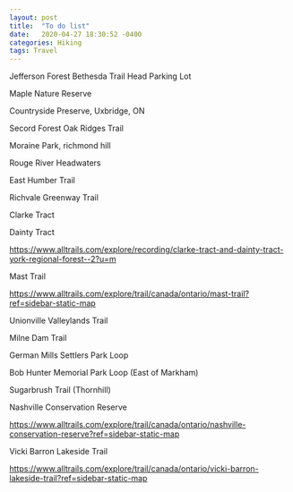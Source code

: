 ```yaml
---
layout: post
title:  "To do list"
date:   2020-04-27 18:30:52 -0400
categories: Hiking
tags: Travel
---
```



Jefferson Forest Bethesda Trail Head Parking Lot

Maple Nature Reserve

Countryside Preserve, Uxbridge, ON

Secord Forest Oak Ridges Trail

Moraine Park, richmond hill

Rouge River Headwaters

East Humber Trail 

Richvale Greenway Trail 

Clarke Tract 

Dainty Tract

https://www.alltrails.com/explore/recording/clarke-tract-and-dainty-tract-york-regional-forest--2?u=m


Mast Trail

https://www.alltrails.com/explore/trail/canada/ontario/mast-trail?ref=sidebar-static-map

Unionville Valleylands Trail 

Milne Dam Trail 

German Mills Settlers Park Loop 

Bob Hunter Memorial Park Loop (East of Markham)

Sugarbrush Trail  (Thornhill)

Nashville Conservation Reserve

https://www.alltrails.com/explore/trail/canada/ontario/nashville-conservation-reserve?ref=sidebar-static-map


Vicki Barron Lakeside Trail

https://www.alltrails.com/explore/trail/canada/ontario/vicki-barron-lakeside-trail?ref=sidebar-static-map

